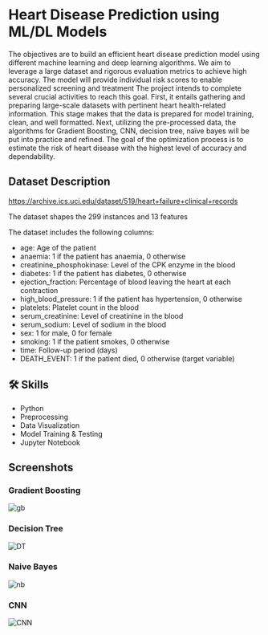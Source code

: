 
# Heart Disease Prediction using ML/DL Models
The objectives are to build an efficient heart disease prediction model using different machine learning and deep learning algorithms. We aim to leverage a large dataset and rigorous evaluation metrics to achieve high accuracy. The model will provide individual risk scores to enable personalized screening and treatment The project intends to complete several crucial activities to reach this goal. First, it entails gathering and preparing large-scale datasets with pertinent heart health-related information. 
This stage makes that the data is prepared for model training, clean, and well formatted. Next, utilizing the pre-processed data, the algorithms for Gradient Boosting, CNN, decision tree, naïve bayes will be put into practice and refined. The goal of the optimization process is to estimate the risk of heart disease with the highest level of accuracy and dependability.
## Dataset Description
https://archive.ics.uci.edu/dataset/519/heart+failure+clinical+records

The dataset shapes the 299 instances and 13 features

The dataset includes the following columns:
- age: Age of the patient
- anaemia: 1 if the patient has anaemia, 0 otherwise
- creatinine_phosphokinase: Level of the CPK enzyme in the blood
- diabetes: 1 if the patient has diabetes, 0 otherwise
- ejection_fraction: Percentage of blood leaving the heart at each contraction
- high_blood_pressure: 1 if the patient has hypertension, 0 otherwise
- platelets: Platelet count in the blood
- serum_creatinine: Level of creatinine in the blood
- serum_sodium: Level of sodium in the blood
- sex: 1 for male, 0 for female
- smoking: 1 if the patient smokes, 0 otherwise
- time: Follow-up period (days)
- DEATH_EVENT: 1 if the patient died, 0 otherwise (target variable)


## 🛠 Skills
- Python
- Preprocessing 
- Data Visualization
- Model Training & Testing
- Jupyter Notebook


## Screenshots
### Gradient Boosting
![gb](https://github.com/user-attachments/assets/8fba21f5-b9c7-4ca9-8f0b-3a2321464e2c)
### Decision Tree
![DT](https://github.com/user-attachments/assets/9bd3da96-abe0-4a4a-a4ee-4e119c92a1fb)
### Naive Bayes
![nb](https://github.com/user-attachments/assets/867722f4-1a71-41f1-964f-89e72c04c714)
### CNN
![CNN](https://github.com/user-attachments/assets/ea885a13-e3ec-4a4e-8d6d-16bf2d38e035)




